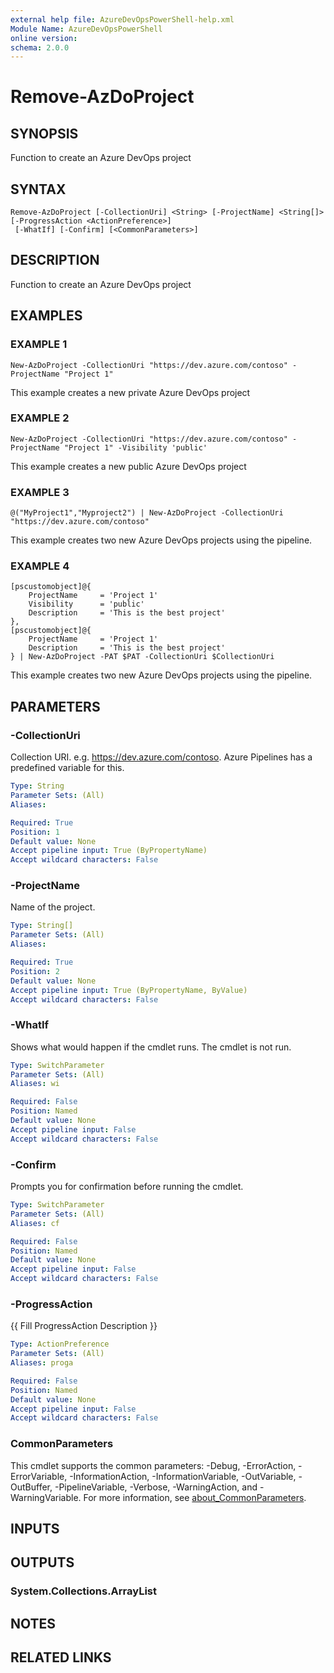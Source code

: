 ```yaml
---
external help file: AzureDevOpsPowerShell-help.xml
Module Name: AzureDevOpsPowerShell
online version:
schema: 2.0.0
---
```


# Remove-AzDoProject

## SYNOPSIS
Function to create an Azure DevOps project

## SYNTAX

```
Remove-AzDoProject [-CollectionUri] <String> [-ProjectName] <String[]> [-ProgressAction <ActionPreference>]
 [-WhatIf] [-Confirm] [<CommonParameters>]
```

## DESCRIPTION
Function to create an Azure DevOps project

## EXAMPLES

### EXAMPLE 1
```
New-AzDoProject -CollectionUri "https://dev.azure.com/contoso" -ProjectName "Project 1"
```

This example creates a new private Azure DevOps project

### EXAMPLE 2
```
New-AzDoProject -CollectionUri "https://dev.azure.com/contoso" -ProjectName "Project 1" -Visibility 'public'
```

This example creates a new public Azure DevOps project

### EXAMPLE 3
```
@("MyProject1","Myproject2") | New-AzDoProject -CollectionUri "https://dev.azure.com/contoso"
```

This example creates two new Azure DevOps projects using the pipeline.

### EXAMPLE 4
```
[pscustomobject]@{
    ProjectName     = 'Project 1'
    Visibility      = 'public'
    Description     = 'This is the best project'
},
[pscustomobject]@{
    ProjectName     = 'Project 1'
    Description     = 'This is the best project'
} | New-AzDoProject -PAT $PAT -CollectionUri $CollectionUri
```

This example creates two new Azure DevOps projects using the pipeline.

## PARAMETERS

### -CollectionUri
Collection URI.
e.g.
https://dev.azure.com/contoso.
Azure Pipelines has a predefined variable for this.

```yaml
Type: String
Parameter Sets: (All)
Aliases:

Required: True
Position: 1
Default value: None
Accept pipeline input: True (ByPropertyName)
Accept wildcard characters: False
```

### -ProjectName
Name of the project.

```yaml
Type: String[]
Parameter Sets: (All)
Aliases:

Required: True
Position: 2
Default value: None
Accept pipeline input: True (ByPropertyName, ByValue)
Accept wildcard characters: False
```

### -WhatIf
Shows what would happen if the cmdlet runs.
The cmdlet is not run.

```yaml
Type: SwitchParameter
Parameter Sets: (All)
Aliases: wi

Required: False
Position: Named
Default value: None
Accept pipeline input: False
Accept wildcard characters: False
```

### -Confirm
Prompts you for confirmation before running the cmdlet.

```yaml
Type: SwitchParameter
Parameter Sets: (All)
Aliases: cf

Required: False
Position: Named
Default value: None
Accept pipeline input: False
Accept wildcard characters: False
```

### -ProgressAction
{{ Fill ProgressAction Description }}

```yaml
Type: ActionPreference
Parameter Sets: (All)
Aliases: proga

Required: False
Position: Named
Default value: None
Accept pipeline input: False
Accept wildcard characters: False
```

### CommonParameters
This cmdlet supports the common parameters: -Debug, -ErrorAction, -ErrorVariable, -InformationAction, -InformationVariable, -OutVariable, -OutBuffer, -PipelineVariable, -Verbose, -WarningAction, and -WarningVariable. For more information, see [about_CommonParameters](http://go.microsoft.com/fwlink/?LinkID=113216).

## INPUTS

## OUTPUTS

### System.Collections.ArrayList
## NOTES

## RELATED LINKS
